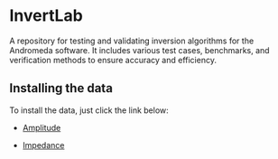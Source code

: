 # InvertLab


 A repository for testing and validating inversion algorithms for the Andromeda software. It includes various test cases, benchmarks, and verification methods to ensure accuracy and efficiency.

## Installing the data

To install the data, just click the link below:

- [Amplitude](https://drive.google.com/file/d/1Il1U-NGpsp5eN6k0Jjmwf4L-7VC1bN_-/view?usp=sharing)

- [Impedance](https://drive.google.com/file/d/1ASuDpne5BOvZVDEzgPJRXmoWahOrFIKB/view?usp=sharing)

